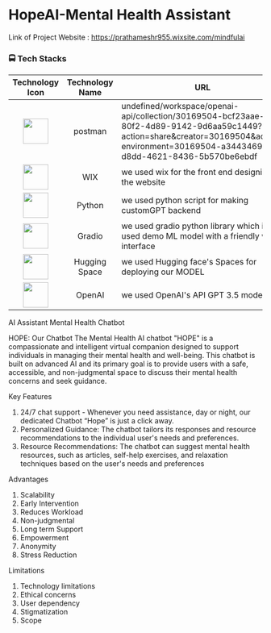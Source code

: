# HopeAI-Mental Health Assistant

Link of Project Website : https://prathameshr955.wixsite.com/mindfulai

### 🚍 Tech Stacks

|                                                        Technology Icon                                                        | Technology Name | URL                                                                                                     |
| :---------------------------------------------------------------------------------------------------------------------------: | :-------------: | ------------------------------------------------------------------------------------------------------- |
| <img height="50" src= "https://github.com/javedkumail/mental_health_ai/assets/107232454/4ff7e165-b1f0-4530-9971-a852ddd843ef">|    postman     | undefined/workspace/openai-api/collection/30169504-bcf23aae-80f2-4d89-9142-9d6aa59c1449?action=share&creator=30169504&active-environment=30169504-a3443469-d8dd-4621-8436-5b570be6ebdf
| <img height="50" src="https://github.com/javedkumail/mental_health_ai/assets/107232454/cdc3cff6-afd1-4a3f-a51a-db7a8b8e3800"> |    WIX         | we used wix for the front end designing of the website
| <img height="50" src="https://github.com/javedkumail/mental_health_ai/assets/107232454/257a1cd3-b0b4-4e49-9d50-4ab7b22f1010"> |    Python      | we used python script for making customGPT backend
| <img height="50" src="https://github.com/javedkumail/mental_health_ai/assets/107232454/8b005db3-48da-4b12-91dd-e19e80296127"> |     Gradio     | we used gradio python library which is used demo ML model with a friendly web interface
| <img height="50" src="https://github.com/javedkumail/mental_health_ai/assets/107232454/a9d92fb0-a232-449b-ac8f-ad27388f2f92"> |  Hugging Space | we used Hugging face's Spaces for deploying our MODEL  
| <img height="50" src="https://github.com/javedkumail/mental_health_ai/assets/107232454/93f84953-ac13-4ca3-93da-972ccfccde11"> |      OpenAI    | we used OpenAI's API GPT 3.5 model

AI Assistant Mental Health Chatbot

HOPE: Our Chatbot
The Mental Health AI chatbot "HOPE" is a compassionate and intelligent virtual companion designed to support individuals in managing their mental health and well-being. This chatbot is built on advanced AI and its primary goal is to provide users with a safe, accessible, and non-judgmental space to discuss their mental health concerns and seek guidance.

Key Features 
1) 24/7 chat support - Whenever you need assistance, day or night, our dedicated Chatbot “Hope” is just a click away.
2) Personalized Guidance: The chatbot tailors its responses and resource recommendations to the individual user's needs and preferences.
3) Resource Recommendations: The chatbot can suggest mental health resources, such as articles, self-help exercises, and relaxation techniques based on the user's needs and preferences

Advantages
1) Scalability
2) Early Intervention
3) Reduces Workload
4) Non-judgmental
5) Long term Support
6) Empowerment
7) Anonymity
8) Stress Reduction

Limitations
1) Technology limitations
2) Ethical concerns
3) User dependency
4) Stigmatization
5) Scope

